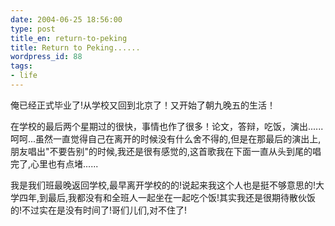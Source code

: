 ```yaml
---
date: 2004-06-25 18:56:00
type: post
title_en: return-to-peking
title: Return to Peking......
wordpress_id: 88
tags:
- life
---
```


俺已经正式毕业了!从学校又回到北京了！又开始了朝九晚五的生活！  
  
在学校的最后两个星期过的很快，事情也作了很多！论文，答辩，吃饭，演出......呵呵...虽然一直觉得自己在离开的时候没有什么舍不得的,但是在那最后的演出上,朋友唱出"不要告别"的时候,我还是很有感觉的,这首歌我在下面一直从头到尾的唱完了,心里也有点堵......  
  
我是我们班最晚返回学校,最早离开学校的的!说起来我这个人也是挺不够意思的!大学四年,到最后,我都没有和全班人一起坐在一起吃个饭!其实我还是很期待散伙饭的!不过实在是没有时间了!哥们儿们,对不住了!
